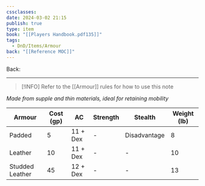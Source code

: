 ```yaml
---
cssclasses: 
date: 2024-03-02 21:15
publish: true
type: item
book: "[[Players Handbook.pdf135]]"
tags:
  - DnD/Items/Armour
back: "[[Reference MOC]]"
---
```

Back: 

---

> [!INFO] Refer to the [[Armour]] rules for how to use this note

*Made from supple and thin materials, ideal for retaining mobility*

| Armour          | Cost (gp) | AC       | Strength | Stealth      | Weight (lb) |
| --------------- | --------- | -------- | -------- | ------------ | ----------- |
| Padded          | 5         | 11 + Dex | -        | Disadvantage | 8           |
| Leather         | 10        | 11 + Dex | -        | -            | 10          |
| Studded Leather | 45        | 12 + Dex | -        | -            | 13          |
